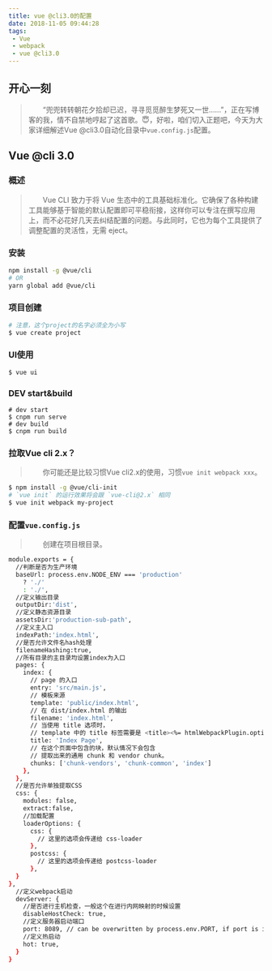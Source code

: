 ```yaml
---
title: vue @cli3.0的配置
date: 2018-11-05 09:44:28
tags:
 - Vue
 - webpack
 - vue @cli3.0
---
```

## 开心一刻

>&emsp;&emsp;“兜兜转转朝花夕拾却已迟，寻寻觅觅醉生梦死又一世......”，正在写博客的我，情不自禁地哼起了这首歌。:innocent:，好啦，咱们切入正题吧，今天为大家详细解述Vue @cli3.0自动化目录中`vue.config.js`配置。

## Vue @cli 3.0

### 概述

>&emsp;&emsp;Vue CLI 致力于将 Vue 生态中的工具基础标准化。它确保了各种构建工具能够基于智能的默认配置即可平稳衔接，这样你可以专注在撰写应用上，而不必花好几天去纠结配置的问题。与此同时，它也为每个工具提供了调整配置的灵活性，无需 eject。

### 安装

```bash
npm install -g @vue/cli
# OR
yarn global add @vue/cli
```

### 项目创建

```bash
# 注意，这个project的名字必须全为小写
$ vue create project
```
### UI使用

```bash
$ vue ui
```

### DEV start&build

```
# dev start
$ cnpm run serve
# dev build
$ cnpm run build
```

### 拉取Vue cli 2.x？

>&emsp;&emsp;你可能还是比较习惯Vue cli2.x的使用，习惯`vue init webpack xxx`。

```bash
$ npm install -g @vue/cli-init
# `vue init` 的运行效果将会跟 `vue-cli@2.x` 相同
$ vue init webpack my-project
```

### 配置`vue.config.js`

>&emsp;&emsp;创建在项目根目录。

```bash
module.exports = {
  //判断是否为生产环境
  baseUrl: process.env.NODE_ENV === 'production'
    ? './'
    : './',
  //定义输出目录
  outputDir:'dist',
  //定义静态资源目录
  assetsDir:'production-sub-path',
  //定义主入口
  indexPath:'index.html',
  //是否允许文件名hash处理
  filenameHashing:true,
  //所有目录的主目录均设置index为入口
  pages: {
    index: {
      // page 的入口
      entry: 'src/main.js',
      // 模板来源
      template: 'public/index.html',
      // 在 dist/index.html 的输出
      filename: 'index.html',
      // 当使用 title 选项时，
      // template 中的 title 标签需要是 <title><%= htmlWebpackPlugin.options.title %></title>
      title: 'Index Page',
      // 在这个页面中包含的块，默认情况下会包含
      // 提取出来的通用 chunk 和 vendor chunk。
      chunks: ['chunk-vendors', 'chunk-common', 'index']
    },
  },
  //是否允许单独提取CSS
  css: {
    modules: false,
    extract:false,
    //加载配置
    loaderOptions: {
      css: {
        // 这里的选项会传递给 css-loader
      },
      postcss: {
        // 这里的选项会传递给 postcss-loader
      },
  }
},
  //定义webpack启动
  devServer: {
    //是否进行主机检查，一般这个在进行内网映射的时候设置
    disableHostCheck: true,
    //定义服务器启动端口
    port: 8089, // can be overwritten by process.env.PORT, if port is in use, a free one will be determined
    //定义热启动
    hot: true,
  }
}

```

